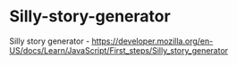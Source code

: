 # Silly-story-generator
Silly story generator - https://developer.mozilla.org/en-US/docs/Learn/JavaScript/First_steps/Silly_story_generator
